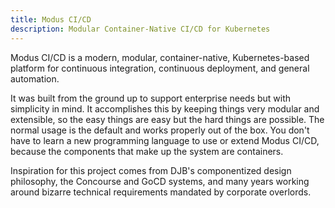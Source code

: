 ```yaml
---
title: Modus CI/CD
description: Modular Container-Native CI/CD for Kubernetes
---
```

Modus CI/CD is a modern, modular, container-native, Kubernetes-based platform for continuous integration, continuous deployment, and general automation.

It was built from the ground up to support enterprise needs but with simplicity in mind.  It accomplishes this by keeping things very modular and extensible,
so the easy things are easy but the hard things are possible.  The normal usage is the default and works properly out of the box.  You don't have to learn a
new programming language to use or extend Modus CI/CD, because the components that make up the system are containers.

Inspiration for this project comes from DJB's componentized design philosophy, the Concourse and GoCD systems, and many years working around bizarre
technical requirements mandated by corporate overlords.
